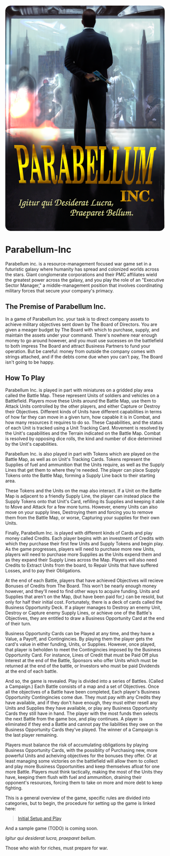 ![Parabellum Splash Page](ImageAssets/PBCoverCardBack.png "Parabellum Inc.")

# Parabellum-Inc
Parabellum inc. is a resource-management focused war game set in a futuristic galaxy where humanity has spread and colonized worlds across the stars. Giant conglomerate corporations and their PMC affiliates wield the greatest power across the galaxy, and you play the role of an "Executive Sector Manager," a middle-management position that involves coordinating military forces that secure your company's primacy.

## The Premise of Parabellum Inc.

In a game of Parabellum Inc. your task is to direct company assets to achieve military objectives sent down by The Board of Directors.  You are given a meager budget by The Board with which to purchase, supply, and maintain the assets under your command.  There's nowhere near enough money to go around however, and you must use sucesses on the battlefield to both impress The Board and attract Business Partners to fund your operation.  But be careful: money from outside the company comes with strings attached, and if the debts come due when you can't pay, The Board isn't going to be happy.

## How To Play

Parabellum Inc. is played in part with miniatures on a gridded play area called the Battle Map. These represent Units of soldiers and vehicles on a Battlefield. Players move these Units around the Battle Map, use them to Attack Units controlled by the other players, and either Capture or Destroy their Objectives.  Different kinds of Units have different capabilities in terms of how far they can move in a given turn, how capable it is in Combat, and how many resources it requires to do so.  These Capabilities, and the status of each Unit is tracked using a Unit Tracking Card.  Movement is resolved by the Unit's capabilities and the Terrain indicated on the Battle Map.  Combat is resolved by opposing dice rolls, the kind and number of dice determined by the Unit's capabilities.  

Parabellum Inc. is also played in part with Tokens which are played on the Battle Map, as well as on Unit's Tracking Cards.  Tokens represent the Supplies of fuel and ammunition that the Units require, as well as the Supply Lines that get them to where they're needed. The player can place Supply Tokens onto the Battle Map, forming a Supply Line back to their starting area.  

These Tokens and the Units on the map also interact. If a Unit on the Battle Map is adjacent to a friendly Supply Line, the player can instead place the Supply Tokens onto that Unit's Card, refilling its Supplies and keeping it able to Move and Attack for a few more turns.  However, enemy Units can also move on your supply lines, Destroying them and forcing you to remove them from the Battle Map, or worse, Capturing your supplies for their own Units.

Finally, Parabellum Inc. is played with different kinds of Cards and play money called Credits.  Each player begins with an investment of Credits with which they purchase their first few Units and Supply Tokens and begin play.  As the game progresses, players will need to purchase more new Units, players will need to purchase more Supplies as the Units expend them and as they expand their Supply Lines across the Map.  Players will also need Credits to Extract Units from the board, to Repair Units that have suffered Losses, and to pay their Obligations.

At the end of each Battle, players that have achieved Objectives will recieve Bonuses of Credits from The Board.  This won't be nearly enough money however, and they'll need to find other ways to acquire funding.  Units and Supplies that aren't on the Map, (but have been paid for,) can be resold, but only for half their initial cost. Fortunately, there is a deck of cards called the Business Opportunity Deck.  If a player manages to Destroy an enemy Unit, Destroy or Capture enemy Supply Lines, or achieve one of the Battle's Objectives, they are entitled to draw a Business Opportunity Card at the end of their turn.  

Business Opportunity Cards can be Played at any time, and they have a Value, a Payoff, and Contingincies.  By playing them the player gets the card's value in either funding, Units, or Supplies.  However, once played, that player is beholden to meet the Contingincies imposed by the Business Opportunity Card.  For instance, Lines of Credit that must be Paid Off plus Interest at the end of the Battle, Sponsors who offer Units which must be returned at the end of the battle, or Investors who must be paid Dividends at the end of each battle.

And so, the game is revealed.  Play is divided into a series of Battles. (Called a Campaign.)  Each Battle consists of a map and a set of Objectives.  Once all the objectives of a Battle have been completed, Each player's Business Opportunity Contingincies come due.  They must pay with any Credits they have available, and if they don't have enough, they must either resell any Units and Supplies they have available, or play any Business Opportunity Cards they still have in hand.  The player with the most funds then selects the next Battle from the game box, and play continues.  A player is eliminated if they end a Battle and cannot pay the liabilities they owe on the Business Opportunity Cards they've played. The winner of a Campaign is the last player remaining.

Players must balance the risk of accumulating obligations by playing Business Opportunity Cards, with the possiblity of Purchasing new, more powerful Units and acheiving objectives for the bonuses they offer.  Or at least managing some victories on the battlefield will allow them to collect and play more Business Opportunities and keep themselves afloat for one more Battle.  Players must think tactically, making the most of the Units they have, keeping them flush with fuel and ammunition, draining their opponent's resources, forcing them to take on more and more debt to keep fighting.  

This is a general overview of the game, specific rules are divided into categories, but to begin, the procedure for setting up the game is linked here:

> [Initial Setup and Play](./Campaign/TurnStructure/InitialSetup.md)

And a sample game (TODO) is coming soon.

*Igitur qui desiderat lucra, praeparet bellum.*

Those who wish for riches, must prepare for war.
